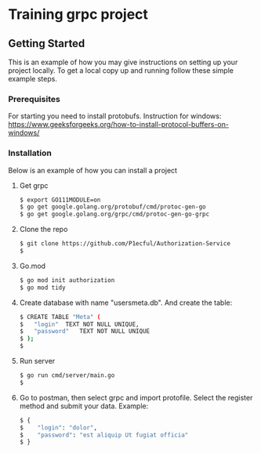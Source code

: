 # Training grpc project

## Getting Started

This is an example of how you may give instructions on setting up your project locally.
To get a local copy up and running follow these simple example steps.

### Prerequisites

For starting you need to install protobufs. 
Instruction for windows: https://www.geeksforgeeks.org/how-to-install-protocol-buffers-on-windows/

### Installation

Below is an example of how you can install a project
1. Get grpc
   ```sh
   $ export GO111MODULE=on
   $ go get google.golang.org/protobuf/cmd/protoc-gen-go
   $ go get google.golang.org/grpc/cmd/protoc-gen-go-grpc
   ```
2. Clone the repo
   ```sh
   $ git clone https://github.com/P1ecful/Authorization-Service
   $
   ```
3. Go.mod
   ```sh
   $ go mod init authorization
   $ go mod tidy
   ```
 4. Create database with name "usersmeta.db". And create the table:
       ```sh
     $ CREATE TABLE "Meta" (
	   $   "login"	TEXT NOT NULL UNIQUE,
	   $   "password"	TEXT NOT NULL UNIQUE
     $ );
     $
     ```
 5. Run server
     ```sh
     $ go run cmd/server/main.go
     $
     ```

6. Go to postman, then select grpc and import protofile. Select the register method and submit your data. Example:
   ```sh
   $ {
   $    "login": "dolor",
   $    "password": "est aliquip Ut fugiat officia"
   $ }
   ```
